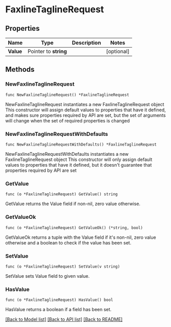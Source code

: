 # FaxlineTaglineRequest

## Properties

Name | Type | Description | Notes
------------ | ------------- | ------------- | -------------
**Value** | Pointer to **string** |  | [optional] 

## Methods

### NewFaxlineTaglineRequest

`func NewFaxlineTaglineRequest() *FaxlineTaglineRequest`

NewFaxlineTaglineRequest instantiates a new FaxlineTaglineRequest object
This constructor will assign default values to properties that have it defined,
and makes sure properties required by API are set, but the set of arguments
will change when the set of required properties is changed

### NewFaxlineTaglineRequestWithDefaults

`func NewFaxlineTaglineRequestWithDefaults() *FaxlineTaglineRequest`

NewFaxlineTaglineRequestWithDefaults instantiates a new FaxlineTaglineRequest object
This constructor will only assign default values to properties that have it defined,
but it doesn't guarantee that properties required by API are set

### GetValue

`func (o *FaxlineTaglineRequest) GetValue() string`

GetValue returns the Value field if non-nil, zero value otherwise.

### GetValueOk

`func (o *FaxlineTaglineRequest) GetValueOk() (*string, bool)`

GetValueOk returns a tuple with the Value field if it's non-nil, zero value otherwise
and a boolean to check if the value has been set.

### SetValue

`func (o *FaxlineTaglineRequest) SetValue(v string)`

SetValue sets Value field to given value.

### HasValue

`func (o *FaxlineTaglineRequest) HasValue() bool`

HasValue returns a boolean if a field has been set.


[[Back to Model list]](../README.md#documentation-for-models) [[Back to API list]](../README.md#documentation-for-api-endpoints) [[Back to README]](../README.md)


